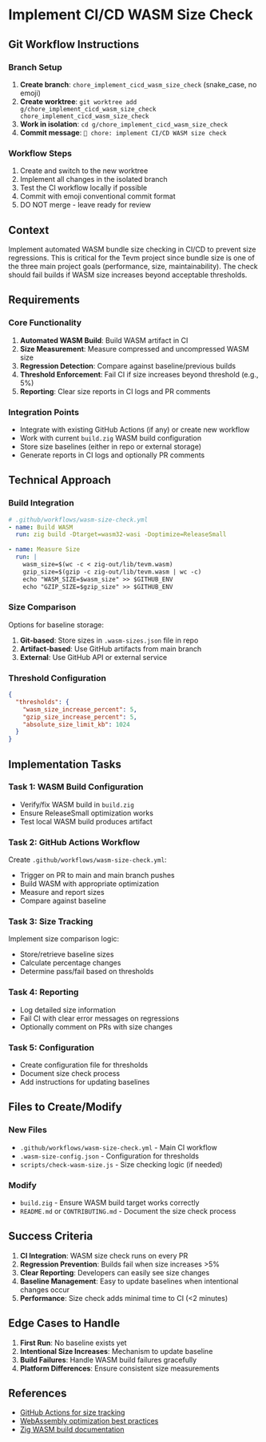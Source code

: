 # Implement CI/CD WASM Size Check

## Git Workflow Instructions

### Branch Setup
1. **Create branch**: `chore_implement_cicd_wasm_size_check` (snake_case, no emoji)
2. **Create worktree**: `git worktree add g/chore_implement_cicd_wasm_size_check chore_implement_cicd_wasm_size_check`
3. **Work in isolation**: `cd g/chore_implement_cicd_wasm_size_check`
4. **Commit message**: `🔧 chore: implement CI/CD WASM size check`

### Workflow Steps
1. Create and switch to the new worktree
2. Implement all changes in the isolated branch
3. Test the CI workflow locally if possible
4. Commit with emoji conventional commit format
5. DO NOT merge - leave ready for review

## Context

Implement automated WASM bundle size checking in CI/CD to prevent size regressions. This is critical for the Tevm project since bundle size is one of the three main project goals (performance, size, maintainability). The check should fail builds if WASM size increases beyond acceptable thresholds.

## Requirements

### Core Functionality
1. **Automated WASM Build**: Build WASM artifact in CI
2. **Size Measurement**: Measure compressed and uncompressed WASM size
3. **Regression Detection**: Compare against baseline/previous builds
4. **Threshold Enforcement**: Fail CI if size increases beyond threshold (e.g., 5%)
5. **Reporting**: Clear size reports in CI logs and PR comments

### Integration Points
- Integrate with existing GitHub Actions (if any) or create new workflow
- Work with current `build.zig` WASM build configuration
- Store size baselines (either in repo or external storage)
- Generate reports in CI logs and optionally PR comments

## Technical Approach

### Build Integration
```yaml
# .github/workflows/wasm-size-check.yml
- name: Build WASM
  run: zig build -Dtarget=wasm32-wasi -Doptimize=ReleaseSmall
  
- name: Measure Size
  run: |
    wasm_size=$(wc -c < zig-out/lib/tevm.wasm)
    gzip_size=$(gzip -c zig-out/lib/tevm.wasm | wc -c)
    echo "WASM_SIZE=$wasm_size" >> $GITHUB_ENV
    echo "GZIP_SIZE=$gzip_size" >> $GITHUB_ENV
```

### Size Comparison
Options for baseline storage:
1. **Git-based**: Store sizes in `.wasm-sizes.json` file in repo
2. **Artifact-based**: Use GitHub artifacts from main branch
3. **External**: Use GitHub API or external service

### Threshold Configuration
```json
{
  "thresholds": {
    "wasm_size_increase_percent": 5,
    "gzip_size_increase_percent": 5,
    "absolute_size_limit_kb": 1024
  }
}
```

## Implementation Tasks

### Task 1: WASM Build Configuration
- Verify/fix WASM build in `build.zig`
- Ensure ReleaseSmall optimization works
- Test local WASM build produces artifact

### Task 2: GitHub Actions Workflow
Create `.github/workflows/wasm-size-check.yml`:
- Trigger on PR to main and main branch pushes
- Build WASM with appropriate optimization
- Measure and report sizes
- Compare against baseline

### Task 3: Size Tracking
Implement size comparison logic:
- Store/retrieve baseline sizes
- Calculate percentage changes
- Determine pass/fail based on thresholds

### Task 4: Reporting
- Log detailed size information
- Fail CI with clear error messages on regressions
- Optionally comment on PRs with size changes

### Task 5: Configuration
- Create configuration file for thresholds
- Document size check process
- Add instructions for updating baselines

## Files to Create/Modify

### New Files
- `.github/workflows/wasm-size-check.yml` - Main CI workflow
- `.wasm-size-config.json` - Configuration for thresholds
- `scripts/check-wasm-size.js` - Size checking logic (if needed)

### Modify
- `build.zig` - Ensure WASM build target works correctly
- `README.md` or `CONTRIBUTING.md` - Document the size check process

## Success Criteria

1. **CI Integration**: WASM size check runs on every PR
2. **Regression Prevention**: Builds fail when size increases >5%
3. **Clear Reporting**: Developers can easily see size changes
4. **Baseline Management**: Easy to update baselines when intentional changes occur
5. **Performance**: Size check adds minimal time to CI (<2 minutes)

## Edge Cases to Handle

1. **First Run**: No baseline exists yet
2. **Intentional Size Increases**: Mechanism to update baseline
3. **Build Failures**: Handle WASM build failures gracefully
4. **Platform Differences**: Ensure consistent size measurements

## References

- [GitHub Actions for size tracking](https://github.com/marketplace/actions/bundle-size)
- [WebAssembly optimization best practices](https://web.dev/webassembly-optimization/)
- [Zig WASM build documentation](https://ziglang.org/documentation/master/#WebAssembly)